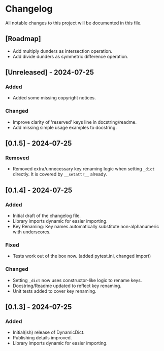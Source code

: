 # Changelog

All notable changes to this project will be documented in this file.

## [Roadmap]
- Add multiply dunders as intersection operation.
- Add divide dunders as symmetric difference operation.

## [Unreleased] - 2024-07-25
### Added
- Added some missing copyright notices.

### Changed
- Improve clarity of 'reserved' keys line in docstring/readme.
- Add missing simple usage examples to docstring.

## [0.1.5] - 2024-07-25
### Removed
- Removed extra/unnecessary key renaming logic when setting `_dict` directly. It is covered by `__setattr__` already.

## [0.1.4] - 2024-07-25
### Added
- Initial draft of the changelog file.
- Library imports dynamic for easier importing.
- Key Renaming: Key names automatically substitute non-alphanumeric with underscores.

### Fixed
- Tests work out of the box now. (added pytest.ini, changed import)

### Changed
- Setting `_dict` now uses constructor-like logic to rename keys.
- Docstring/Readme updated to reflect key renaming.
- Unit tests added to cover key renaming.

## [0.1.3] - 2024-07-25
### Added
- Initial(ish) release of DynamicDict.
- Publishing details improved.
- Library imports dynamic for easier importing.